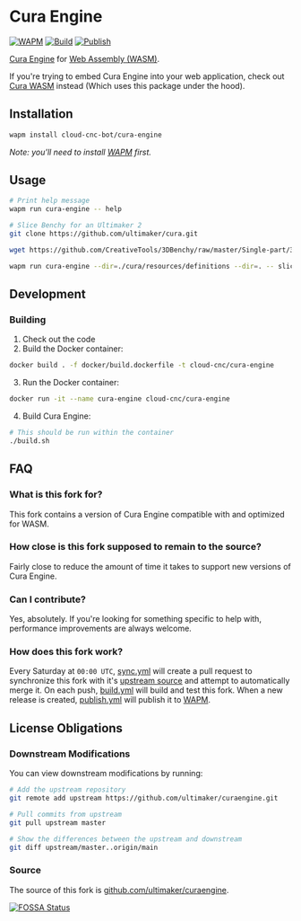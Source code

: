 # Cura Engine
[![WAPM](https://wapm.io/package/cloud-cnc-bot/cura-engine/badge.svg)](https://wapm.io/package/cloud-cnc-bot/cura-engine)
[![Build](https://img.shields.io/github/workflow/status/Cloud-CNC/cura-engine/Build?label=build&style=flat-square)](https://github.com/Cloud-CNC/cura-engine/actions/workflows/build.yml)
[![Publish](https://img.shields.io/github/workflow/status/Cloud-CNC/cura-engine/Publish?label=publish&style=flat-square)](https://github.com/Cloud-CNC/cura-engine/actions/workflows/publish.yml)

[Cura Engine](https://github.com/ultimaker/curaengine) for [Web Assembly (WASM)](https://webassembly.org).

If you're trying to embed Cura Engine into your web application, check out [Cura WASM](https://github.com/cloud-cnc/cura-wasm) instead (Which uses this package under the hood).

## Installation

```bash
wapm install cloud-cnc-bot/cura-engine
```

*Note: you'll need to install [WAPM](https://wapm.io) first.*

## Usage

```bash
# Print help message
wapm run cura-engine -- help

# Slice Benchy for an Ultimaker 2
git clone https://github.com/ultimaker/cura.git

wget https://github.com/CreativeTools/3DBenchy/raw/master/Single-part/3DBenchy.stl -O benchy.stl

wapm run cura-engine --dir=./cura/resources/definitions --dir=. -- slice -j ./cura/resources/definitions/ultimaker2.def.json -o ./benchy.gcode -l ./data/benchy.stl
```

## Development

### Building
1. Check out the code
2. Build the Docker container:

```bash
docker build . -f docker/build.dockerfile -t cloud-cnc/cura-engine
```

3. Run the Docker container:

```bash
docker run -it --name cura-engine cloud-cnc/cura-engine
```

4. Build Cura Engine:

```bash
# This should be run within the container
./build.sh
```

## FAQ

### What is this fork for?
This fork contains a version of Cura Engine compatible with and optimized for WASM.

### How close is this fork supposed to remain to the source?
Fairly close to reduce the amount of time it takes to support new versions of Cura Engine.

### Can I contribute?
Yes, absolutely. If you're looking for something specific to help with, performance improvements are always welcome.

### How does this fork work?
Every Saturday at `00:00 UTC`, [sync.yml](.github/workflows/sync.yml) will create a pull request to synchronize this fork with it's [upstream source](https://github.com/ultimaker/curaengine) and attempt to automatically merge it. On each push, [build.yml](.github/workflows/build.yml) will build and test this fork. When a new release is created, [publish.yml](.github/workflows/publish.yml) will publish it to [WAPM](https://wapm.io).

## License Obligations

### Downstream Modifications
You can view downstream modifications by running:

```bash
# Add the upstream repository
git remote add upstream https://github.com/ultimaker/curaengine.git

# Pull commits from upstream
git pull upstream master

# Show the differences between the upstream and downstream
git diff upstream/master..origin/main
```

### Source
The source of this fork is [github.com/ultimaker/curaengine](https://github.com/ultimaker/curaengine).

[![FOSSA Status](https://app.fossa.com/api/projects/git%2Bgithub.com%2FCloud-CNC%2Fcura-engine.svg?type=large)](https://app.fossa.com/projects/git%2Bgithub.com%2FCloud-CNC%2Fcura-engine?ref=badge_large)
